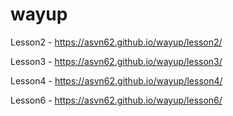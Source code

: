 # wayup
Lesson2  - https://asvn62.github.io/wayup/lesson2/

Lesson3  - https://asvn62.github.io/wayup/lesson3/

Lesson4  - https://asvn62.github.io/wayup/lesson4/

Lesson6  - https://asvn62.github.io/wayup/lesson6/
